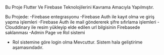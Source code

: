 Bu Proje Flutter Ve Firebase Teknolojilerini Kavrama Amacıyla Yapılmıştır. 


Bu Projede: 
-Firebase entegrasyonu
-Firebase Auth ile kayıt olma ve giriş yapma işlemleri 
-Firebase Auth ile mail göndererek şifre sıfırlama işlemleri 
-Clouddinary ile resim yükleyip elde edilen url bilgisinin Firebasede saklanması 
-Admin Page ve Rol sistemi 
- Rol sistemine göre login olma
Mevcuttur. Sistem hala geliştirime aşamasındadır.

